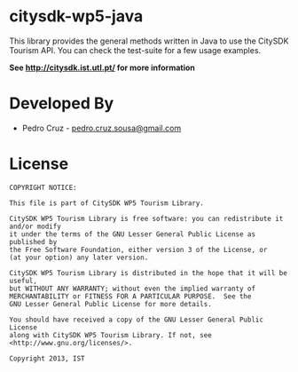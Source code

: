 citysdk-wp5-java
================

This library provides the general methods written in Java to use the CitySDK Tourism API. 
You can check the test-suite for a few usage examples.

**See http://citysdk.ist.utl.pt/ for more information**


Developed By
=================
* Pedro Cruz - <pedro.cruz.sousa@gmail.com>


License
=================

    COPYRIGHT NOTICE: 
    
    This file is part of CitySDK WP5 Tourism Library.

    CitySDK WP5 Tourism Library is free software: you can redistribute it and/or modify
    it under the terms of the GNU Lesser General Public License as published by
    the Free Software Foundation, either version 3 of the License, or
    (at your option) any later version.
    
    CitySDK WP5 Tourism Library is distributed in the hope that it will be useful,
    but WITHOUT ANY WARRANTY; without even the implied warranty of
    MERCHANTABILITY or FITNESS FOR A PARTICULAR PURPOSE.  See the
    GNU Lesser General Public License for more details.
    
    You should have received a copy of the GNU Lesser General Public License
    along with CitySDK WP5 Tourism Library. If not, see <http://www.gnu.org/licenses/>.
    
    Copyright 2013, IST
